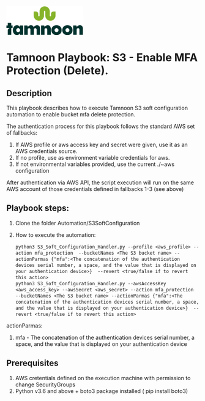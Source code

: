 
<img src="../../images/icons/Tamnoon.png" width="200"/>

# Tamnoon Playbook: S3 - Enable MFA Protection (Delete).

## Description
This playbook describes how to execute Tamnoon S3 soft configuration automation to enable bucket mfa delete protection.

The authentication process for this playbook follows the standard AWS set of fallbacks:
1. If AWS profile or aws access key and secret were given, use it as an AWS credentials source.
2. If no profile, use as environment variable credentials for aws.
3. If not environmental variables provided, use the current ./~aws configuration

After authentication via AWS API, the script execution will run on the same AWS account of those credentials defined in fallbacks 1-3 (see above)

## Playbook steps:
1. Clone the folder Automation/S3SoftConfiguration 
2. How to execute the automation:

       python3 S3_Soft_Configuration_Handler.py --profile <aws_profile> --action mfa_protection  --bucketNames <The S3 bucket name> --actionParmas {"mfa":<The concatenation of the authentication devices serial number, a space, and the value that is displayed on your authentication device>}  --revert <true/false if to revert this action>
       python3 S3_Soft_Configuration_Handler.py --awsAccessKey <aws_access_key> --awsSecret <aws_secret> --action mfa_protection  --bucketNames <The S3 bucket name> --actionParmas {"mfa":<The concatenation of the authentication devices serial number, a space, and the value that is displayed on your authentication device>}  --revert <true/false if to revert this action>
    
actionParmas:
1. mfa - The concatenation of the authentication devices serial number, a space, and the value that is displayed on your authentication device

   


## Prerequisites 
1. AWS cretentials defined on the execution machine with permission to change SecurityGroups
2. Python v3.6  and above + boto3 package installed ( pip install boto3)


